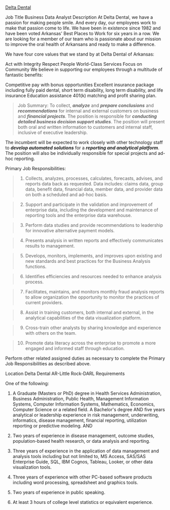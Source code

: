 [Delta Dental](https://recruiting.adp.com/srccar/public/RTI.home?c=1214201&d=DDAR&r=5000614028506&_fromPublish=true#/)

Job Title
Business Data Analyst
Description
At Delta Dental, we have a passion for making people smile. And every day, our employees work to make that passion come to life. We have been in existence since 1982 and have been voted Arkansas' Best Places to Work for six years in a row. We are looking for a member of our team who is passionate about our mission to improve the oral health of Arkansans and ready to make a difference.

We have four core values that we stand by at Delta Dental of Arkansas:

Act with Integrity
Respect People
World-Class Services
Focus on Community
We believe in supporting our employees through a multitude of fantastic benefits:

Competitive pay with bonus opportunities
Excellent insurance package including fully paid dental, short term disability, long term disability, and life insurance
Education assistance
401(k) matching and profit sharing plan.  

>Job Summary: To collect, ***analyze*** and ***prepare conclusions*** and ***recommendations*** for internal and external customers on business and ***financial projects***. The position is responsible for ***conducting detailed business decision support studies***. The position will present both oral and written information to customers and internal staff, inclusive of executive leadership.

 

The incumbent will be expected to work closely with other technology staff to ***develop automated solutions*** for a ***reporting and analytical platform***. The position will also be individually responsible for special projects and ad-hoc reporting.

 

Primary Job Responsibilities:

>1. Collects, analyzes, processes, calculates, forecasts, advises, and reports data back as requested. Data includes: claims data, group data, benefit data, financial data, member data, and provider data on both a scheduled and ad-hoc basis.

>2. Support and participate in the validation and improvement of enterprise data, including the development and maintenance of reporting tools and the enterprise data warehouse.

>3. Perform data studies and provide recommendations to leadership for innovative alternative payment models.

>4. Presents analysis in written reports and effectively communicates results to management.

>5. Develops, monitors, implements, and improves upon existing and new standards and best practices for the Business Analysis functions.

>6. Identifies efficiencies and resources needed to enhance analysis process.

>7. Facilitates, maintains, and monitors monthly fraud analysis reports to allow organization the opportunity to monitor the practices of current providers.

>8. Assist in training customers, both internal and external, in the analytical capabilities of the data visualization platform.

>9. Cross-train other analysts by sharing knowledge and experience with others on the team.

>10. Promote data literacy across the enterprise to promote a more engaged and informed staff through education.

Perform other related assigned duties as necessary to complete the Primary Job Responsibilities as described above.

Location
Delta Dental AR-Little Rock-DARL
Requirements

One of the following:

1) A Graduate (Masters or PhD) degree in Health Services Administration, Business Administration, Public Health, Management Information Systems, Computer Information Systems, Mathematics, Economics, Computer Science or a related field.
A Bachelor's degree AND five years analytical or leadership experience in risk management, underwriting, informatics, disease management, financial reporting, utilization reporting or predictive modeling.
AND

2) Two years of experience in disease management, outcome studies, population-based health research, or data analysis and reporting.

3) Three years of experience in the application of data management and analysis tools including but not limited to, MS Access, SAS/SAS Enterprise Guide, SQL, IBM Cognos, Tableau, Looker, or other data visualization tools.

4) Three years of experience with other PC-based software products including word processing, spreadsheet and graphics tools.

5) Two years of experience in public speaking.

6) At least 3 hours of college level statistics or equivalent experience.